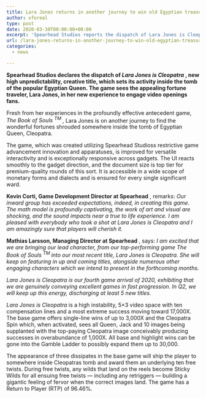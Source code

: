 ```yaml
---
title: Lara Jones returns in another journey to win old Egyptian treasures
author: xforeal 
type: post
date: 2020-03-30T00:00:00+00:00
excerpt: 'Spearhead Studios reports the dispatch of Lara Jones is Cleopatra, new high unpredictability, creative title, which sets its activity inside the tomb of the renowned Egyptian Queen '
url: /lara-jones-returns-in-another-journey-to-win-old-egyptian-treasures/
categories:
  - news

---
```

**Spearhead Studios declares the dispatch of _Lara Jones is Cleopatra_ , new high unpredictability, creative title, which sets its activity inside the tomb of the popular Egyptian Queen. The game sees the appealing fortune traveler, Lara Jones, in her new experience to engage video openings fans.** 

Fresh from her experiences in the profoundly effective antecedent game, _The Book of Souls <sup>TM </sup>_, Lara Jones is on another journey to find the wonderful fortunes shrouded somewhere inside the tomb of Egyptian Queen, Cleopatra. 

The game, which was created utilizing Spearhead Studioss restrictive game advancement innovation and apparatuses, is improved for versatile interactivity and is exceptionally responsive across gadgets. The UI reacts smoothly to the gadget direction, and the document size is top tier for premium-quality rounds of this sort. It is accessible in a wide scope of monetary forms and dialects and is ensured for every single significant ward. 

**Kevin Corti, Game Development Director at Spearhead** , remarks: _Our inward group has exceeded expectations, indeed, in creating this game. The math model is profoundly captivating, the work of art and visual are shocking, and the sound impacts near a true to life experience. I am pleased with everybody who took a shot at Lara Jones is Cleopatra and I am amazingly sure that players will cherish it._ 

**Mathias Larsson, Managing Director at Spearhead** , says: _I am excited that we are bringing our lead character, from our top-performing game The Book of Souls <sup>TM </sup> into our most recent title, Lara Jones is Cleopatra. She will keep on featuring in up and coming titles, alongside numerous other engaging characters which we intend to present in the_ _forthcoming_ _months._ 

_Lara Jones is Cleopatra is our fourth game arrival of 2020, exhibiting that we are genuinely conveying excellent games in fast progression. In Q2, we will keep up this energy, discharging at least 5 new titles._ 

_Lara Jones is Cleopatra_ is a high instability, 5&#215;3 video space with ten compensation lines and a most extreme success moving toward 17,000X. The base game offers single-line wins of up to 3,000X and the Cleopatra Spin which, when activated, sees all Queen, Jack and 10 images being supplanted with the top-paying Cleopatra image conceivably producing successes in overabundance of 1,000X. All base and highlight wins can be gone into the Gamble Ladder to possibly expand them up to 30,000. 

The appearance of three dissipates in the base game will ship the player to somewhere inside Cleopatras tomb and award them an underlying ten free twists. During free twists, any wilds that land on the reels become Sticky Wilds for all ensuing free twists &#8212; including any retriggers &#8212; building a gigantic feeling of fervor when the correct images land. The game has a Return to Player (RTP) of 96.46&percnt;.